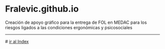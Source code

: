 # Fralevic.github.io
Creación de apoyo gráfico para la entrega de FOL en MEDAC  para los riesgos ligados a las condiciones ergonómicas y psicosociales
<hr>
# <a href="https://frorve.github.io/Fralevic.github.io/Index"> ir al Index </a>
